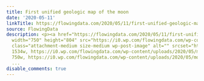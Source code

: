 ```yaml
---
title: First unified geologic map of the moon
date: '2020-05-11'
linkTitle: https://flowingdata.com/2020/05/11/first-unified-geologic-map-of-the-moon/
source: FlowingData
description: <p><a href="https://flowingdata.com/2020/05/11/first-unified-geologic-map-of-the-moon/"><img
  width="750" height="804" src="https://i0.wp.com/flowingdata.com/wp-content/uploads/2020/05/moon-map.png?fit=750%2C804&amp;ssl=1"
  class="attachment-medium size-medium wp-post-image" alt="" srcset="https://i0.wp.com/flowingdata.com/wp-content/uploads/2020/05/moon-map.png?w=1534&amp;ssl=1
  1534w, https://i0.wp.com/flowingdata.com/wp-content/uploads/2020/05/moon-map.png?resize=750%2C804&amp;ssl=1
  750w, https://i0.wp.com/flowingdata.com/wp-content/uploads/2020/05/moon-map.png?resize=1090%2C1168&amp;ssl=1
  ...
disable_comments: true
---
```

<p><a href="https://flowingdata.com/2020/05/11/first-unified-geologic-map-of-the-moon/"><img width="750" height="804" src="https://i0.wp.com/flowingdata.com/wp-content/uploads/2020/05/moon-map.png?fit=750%2C804&amp;ssl=1" class="attachment-medium size-medium wp-post-image" alt="" srcset="https://i0.wp.com/flowingdata.com/wp-content/uploads/2020/05/moon-map.png?w=1534&amp;ssl=1 1534w, https://i0.wp.com/flowingdata.com/wp-content/uploads/2020/05/moon-map.png?resize=750%2C804&amp;ssl=1 750w, https://i0.wp.com/flowingdata.com/wp-content/uploads/2020/05/moon-map.png?resize=1090%2C1168&amp;ssl=1 ...